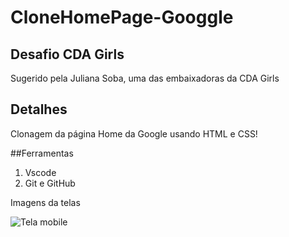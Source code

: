 # CloneHomePage-Googgle
## Desafio CDA Girls

Sugerido pela Juliana Soba, uma das embaixadoras da CDA Girls

## Detalhes
Clonagem da página Home da Google usando HTML e CSS!

##Ferramentas
1. Vscode
2. Git e GitHub

Imagens da telas

![Tela mobile](./imagens/tela1.png)
